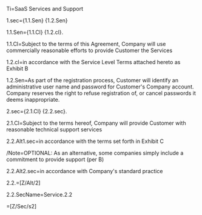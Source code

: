 Ti=SaaS Services and Support

1.sec={1.1.Sen} {1.2.Sen}

1.1.Sen={1.1.Cl} {1.2.cl}.

1.1.Cl=Subject to the terms of this Agreement, Company will use commercially reasonable efforts to provide Customer the Services

1.2.cl=in accordance with the Service Level Terms attached hereto as Exhibit B

1.2.Sen=As part of the registration process, Customer will identify an administrative user name and password for Customer's Company account.  Company reserves the right to refuse registration of, or cancel passwords it deems inappropriate.

2.sec={2.1.Cl} {2.2.sec}.

2.1.Cl=Subject to the terms hereof, Company will provide Customer with reasonable technical support services 

2.2.Alt1.sec=in accordance with the terms set forth in Exhibit C

/Note=OPTIONAL: As an alternative, some companies simply include a commitment to provide support (per B)

2.2.Alt2.sec=in accordance with Company's standard practice

2.2.=[Z/Alt/2]

2.2.SecName=Service.2.2

=[Z/Sec/s2]
